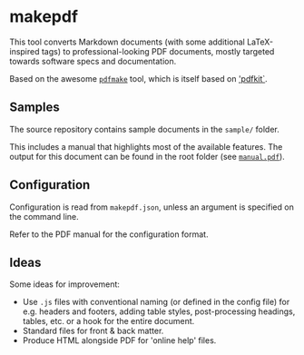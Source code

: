 # makepdf

This tool converts Markdown documents (with some additional LaTeX-inspired tags) to professional-looking PDF documents, mostly targeted towards software specs and documentation.

Based on the awesome [`pdfmake`](https://github.com/bpampuch/pdfmake) tool, which is itself based on ['pdfkit`](https://github.com/foliojs/pdfkit).

## Samples

The source repository contains sample documents in the `sample/` folder.

This includes a manual that highlights most of the available features. The output for this document can be found in the root folder (see [`manual.pdf`](./manual.pdf)).

## Configuration

Configuration is read from `makepdf.json`, unless an argument is specified on the command line.

Refer to the PDF manual for the configuration format.

## Ideas

Some ideas for improvement:

- Use `.js` files with conventional naming (or defined in the config file) for e.g. headers and footers, adding table styles, post-processing headings, tables, etc. or a hook for the entire document.
- Standard files for front & back matter.
- Produce HTML alongside PDF for 'online help' files.
